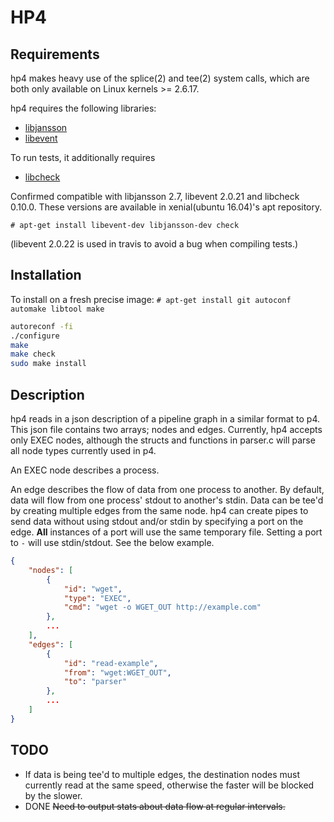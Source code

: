 # HP4

## Requirements

hp4 makes heavy use of the splice(2) and tee(2) system calls, which are both only available on Linux kernels >= 2.6.17.

hp4 requires the following libraries:
 * [libjansson](https://github.com/akheron/jansson)
 * [libevent](http://libevent.org)

To run tests, it additionally requires
 * [libcheck](https://github.com/libcheck/check)

Confirmed compatible with libjansson 2.7, libevent 2.0.21 and libcheck 0.10.0.
These versions are available in xenial(ubuntu 16.04)'s apt repository.

 `# apt-get install libevent-dev libjansson-dev check`

(libevent 2.0.22 is used in travis to avoid a bug when compiling tests.)

## Installation

To install on a fresh precise image:
 `# apt-get install git autoconf automake libtool make`

```bash
autoreconf -fi
./configure
make
make check
sudo make install
```

## Description

hp4 reads in a json description of a pipeline graph in a similar format to p4.
This json file contains two arrays; nodes and edges.
Currently, hp4 accepts only EXEC nodes, although the structs and functions in parser.c will parse all node types currently used in p4.

An EXEC node describes a process.

An edge describes the flow of data from one process to another.
By default, data will flow from one process' stdout to another's stdin.
Data can be tee'd by creating multiple edges from the same node.
hp4 can create pipes to send data without using stdout and/or stdin by specifying a port on the edge.
**All** instances of a port will use the same temporary file.
Setting a port to `-` will use stdin/stdout.
See the below example.

```json
{
    "nodes": [
        {
            "id": "wget",
            "type": "EXEC",
            "cmd": "wget -o WGET_OUT http://example.com"
        },
        ...
    ],
    "edges": [
        {
            "id": "read-example",
            "from": "wget:WGET_OUT",
            "to": "parser"
        },
        ...
    ]
}
```

## TODO

 * If data is being tee'd to multiple edges, the destination nodes must currently read at the same speed, otherwise the faster will be blocked by the slower.
 * DONE ~~Need to output stats about data flow at regular intervals.~~
